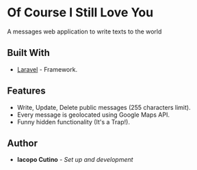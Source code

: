 # Of Course I Still Love You

A messages web application to write texts to the world

## Built With

* [Laravel](https://www.laravel.com/) - Framework.

## Features

* Write, Update, Delete public messages (255 characters limit).
* Every message is geolocated using Google Maps API.
* Funny hidden functionality (It's a Trap!).

## Author

* **Iacopo Cutino** - *Set up and development* 


